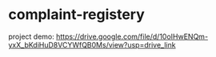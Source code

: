 # complaint-registery
project demo: https://drive.google.com/file/d/10oIHwENQm-yxX_bKdiHuD8VCYWfQB0Ms/view?usp=drive_link
